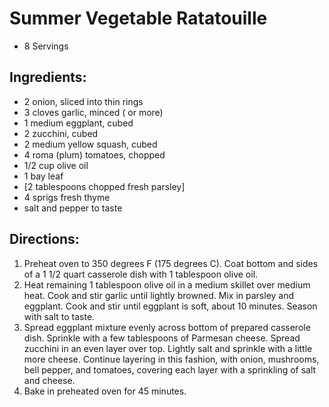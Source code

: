 # Summer Vegetable Ratatouille

- 8 Servings

## Ingredients:
- 2 onion, sliced into thin rings
- 3 cloves garlic, minced ( or more)
- 1 medium eggplant, cubed
- 2 zucchini, cubed
- 2 medium yellow squash, cubed
- 4 roma (plum) tomatoes, chopped
- 1/2 cup olive oil
- 1 bay leaf
- [2 tablespoons chopped fresh parsley]
- 4 sprigs fresh thyme
- salt and pepper to taste


## Directions:

1. Preheat oven to 350 degrees F (175 degrees C). Coat bottom and sides of a 1 1/2 quart casserole dish with 1 tablespoon olive oil.
2. Heat remaining 1 tablespoon olive oil in a medium skillet over medium heat. Cook and stir garlic until lightly browned. Mix in parsley and eggplant. Cook and stir until eggplant is soft, about 10 minutes. Season with salt to taste.
3. Spread eggplant mixture evenly across bottom of prepared casserole dish. Sprinkle with a few tablespoons of Parmesan cheese. Spread zucchini in an even layer over top. Lightly salt and sprinkle with a little more cheese. Continue layering in this fashion, with onion, mushrooms, bell pepper, and tomatoes, covering each layer with a sprinkling of salt and cheese.
4. Bake in preheated oven for 45 minutes.
